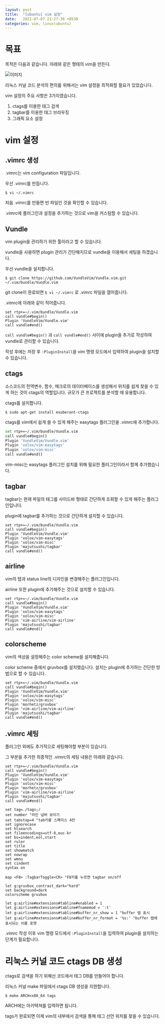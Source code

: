 ```yaml
---
layout: post
title:  "[ubuntu] vim 설정"
date:   2021-07-07 21:27:36 +0530
categories: vim, linux(ubuntu)
---
```




# 목표

목적은 다음과 같습니다. 아래와 같은 형태의 vim을 만든다.

![이미지](https://pbs.twimg.com/media/E5lhcCfVUAMWzQO?format=jpg&name=medium)



리눅스 커널 코드 분석의 편의를 위해서는 vim 설정을 최적화할 필요가 있었습니다.

vim 설정의 주요 사항은 3가지였습니다.

1. ctags를 이용한 태그 검색
2. tagbar를 이용한 태그 브라우징
3. 그래픽 요소 설정



# vim 설정

## .vimrc 생성

.vimrc는 vim configuration 파일입니다.

우선 .vimrc를 만듭니다.

```
$ vi ~/.vimrc
```

처음 .vimrc를 만들면 빈 파일인 것을 확인할 수 있습니다.

.vimrc에 플러그인과 설정을 추가하는 것으로 vim을 커스텀할 수 있습니다.



## Vundle

vim plugin을 관리하기 위한 툴이라고 할 수 있습니다.

vundle을 사용하면 plugin 관리가 간단해지므로 vundle을 이용해서 세팅을 하겠습니다.

우선 vundle을 설치합니다.

```
$ git clone https://github.com/VundleVim/Vundle.vim.git ~/.vim/bundle/Vundle.vim
```

git clone이 완료되면 `$ vi ~/.vimrc` 로 .vimrc 파일을 열어줍니다.

.vimrc에 아래와 같이 적어줍니다.

``` pseudocode
set rtp+=~/.vim/bundle/Vundle.vim
call vundle#begin()
Plugin 'VundleVim/Vundle.vim'
call vundle#end()
```

`call vundle#begin()` 과 `call vundle#end()` 사이에 plugin을 추가로 작성하여 vundle로 관리할 수 있습니다.

작성 후에는 저장 후 `:PluginInstall`을 vim 명령 모드에서 입력하여 plugin을 설치할 수 있습니다.



## ctags

소스코드의 전역변수, 함수, 매크로의 데이터베이스를 생성해서 위치를 쉽게 찾을 수 있게 하는 것이 ctags의 역할입니다. 규모가 큰 프로젝트를 분석할 때 유용합니다.

ctags를 설치합니다.

```
$ sudo apt-get install exuberant-ctags
```

ctags를 vim에서 쉽게 쓸 수 있게 해주는 easytags 플러그인을 .vimrc에 추가합니다.

```bash
set rtp+=~/.vim/bundle/Vundle.vim
call vundle#begin()
Plugin 'VundleVim/Vundle.vim'
Plugin 'xolox/vim-easytags'
Plugin 'xolox/vim-misc'
call vundle#end()
```

vim-misc는 easytags 플러그인 설치를 위해 필요한 플러그인이라서 함께 추가했습니다.



## tagbar

tagbar는 현재 파일의 태그를 사이드바 형태로 간단하게 조회할 수 있게 해주는 플러그인입니다.

plugin에 tagbar를 추가하는 것으로 간단하게 설치할 수 있습니다.

```shell
set rtp+=~/.vim/bundle/Vundle.vim
call vundle#begin()
Plugin 'VundleVim/Vundle.vim'
Plugin 'xolox/vim-easytags'
Plugin 'xolox/vim-misc'
Plugin 'majutsushi/tagbar'
call vundle#end()
```



## airline

vim의 탭과 status line의 디자인을 변경해주는 플러그인입니다.

airline 또한 plugin에 추가해주는 것으로 설치할 수 있습니다.

```shell
set rtp+=~/.vim/bundle/Vundle.vim
call vundle#begin()
Plugin 'VundleVim/Vundle.vim'
Plugin 'xolox/vim-easytags'
Plugin 'xolox/vim-misc'
Plugin 'vim-airline/vim-airline'
Plugin 'majutsushi/tagbar'
call vundle#end()
```



## colorscheme

vim의 색상을 설정해주는 color scheme을 설치해줍니다.

color scheme 중에서 gruvbox를 설치했습니다. 설치는 plugin에 추가하는 간단한 방법으로 할 수 있습니다.

```shell
set rtp+=~/.vim/bundle/Vundle.vim
call vundle#begin()
Plugin 'VundleVim/Vundle.vim'
Plugin 'xolox/vim-easytags'
Plugin 'xolox/vim-misc'
Plugin 'morhetz/gruvbox'
Plugin 'vim-airline/vim-airline'
Plugin 'majutsushi/tagbar'
call vundle#end()
```



## .vimrc 세팅

플러그인 외에도 추가적으로 세팅해야할 부분이 있습니다.

그 부분을 추가한 최종적인 .vimrc의 세팅 내용은 아래와 같습니다.

```shell
set rtp+=~/.vim/bundle/Vundle.vim
call vundle#begin()
Plugin 'VundleVim/Vundle.vim' 
Plugin 'xolox/vim-easytags'
Plugin 'xolox/vim-misc'
Plugin 'morhetz/gruvbox'
Plugin 'vim-airline/vim-airline'
Plugin 'majutsushi/tagbar'
call vundle#end()

set tag=./tags;/ 
set number "라인 넘버 보이기
set tabstop=4 "tab키를 스페이스 4칸
set ignorecase
set hlsearch
set fileencodings=utf-8,euc-kr
set bs=indent,eol,start
set ruler
set title
set showmatch
set nowrap
set wmnu
set cindent
syntax on

map <F8> :TagbarToggle<CR> "F8키를 누르면 tagbar on/off

let g:gruvbox_contrast_dark="hard"
set background=dark
colorscheme gruvbox

let g:airline#extensions#tabline#enabled = 1
let g:airline#extensions#tabline#fnamemod = ':t'
let g:airline#extensions#tabline#buffer_nr_show = 1 "buffer 탭 표시
let g:airline#extensions#tabline#buffer_nr_format = '%s:' "buffer 탭에 표시되는 이름 포맷
```

.vimrc 작성 이후 vim 명령 모드에서 `:PluginInstall`을 입력하여 plugin을 설치하는 단계가 필요합니다.



# 리눅스 커널 코드 ctags DB 생성

ctags로 검색을 하기 위해선 코드에서 태그 DB를 만들어야 합니다.

리눅스 커널 make 파일에서 ctags DB 생성을 지원합니다.

```
$ make ARCH=x86_64 tags
```

ARCH에는 아키텍쳐를 입력하면 됩니다.

tags가 완료되면 이제 vim의 내부에서 검색을 통해 태그 선언 위치를 찾을 수 있습니다.